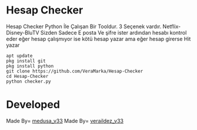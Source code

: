 # Hesap Checker
Hesap Checker Python İle Çalışan Bir Tooldur.
3 Seçenek vardır. Netflix-Disney-BluTV Sizden Sadece E posta Ve şifre
ister ardından hesabı kontrol eder eğer hesap çalışmıyor ise
kötü hesap yazar ama eğer hesap girerse Hit yazar 

```
apt update
pkg install git
pkg install python
git clone https://github.com/VeraMarka/Hesap-Checker
cd Hesap-Checker
python checker.py
```
# Developed
Made By= [medusa_v33](https://www.instagram.com/medusa_v33?igsh=ODh0bnQxajAzdWM0)
Made By= [veraildez_v33](https://www.instagram.com/veraildez_v33?igsh=NThpZmc5NGZnNDZl)
